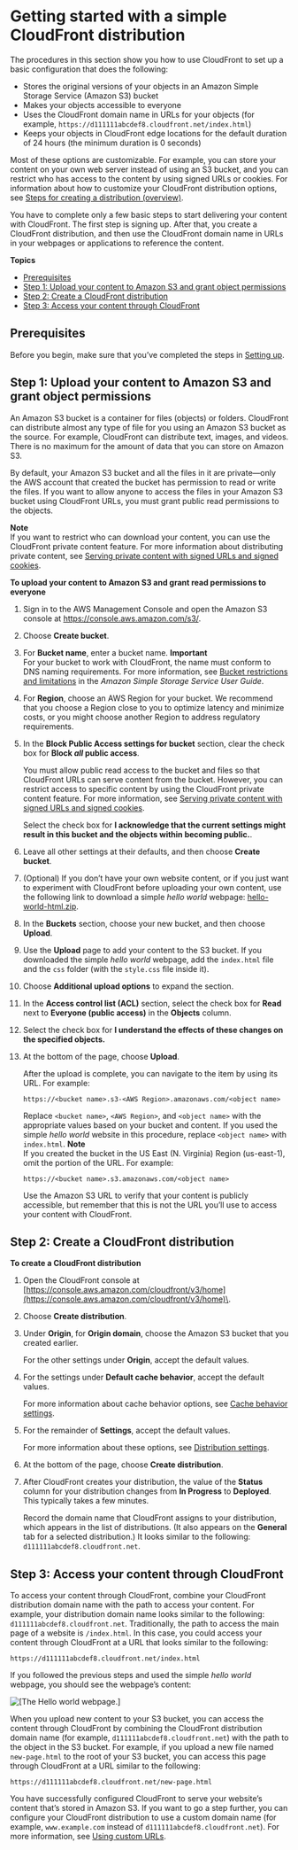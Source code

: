 # Getting started with a simple CloudFront distribution<a name="GettingStarted.SimpleDistribution"></a>

The procedures in this section show you how to use CloudFront to set up a basic configuration that does the following:
+ Stores the original versions of your objects in an Amazon Simple Storage Service \(Amazon S3\) bucket
+ Makes your objects accessible to everyone
+ Uses the CloudFront domain name in URLs for your objects \(for example, `https://d111111abcdef8.cloudfront.net/index.html`\)
+ Keeps your objects in CloudFront edge locations for the default duration of 24 hours \(the minimum duration is 0 seconds\)

Most of these options are customizable\. For example, you can store your content on your own web server instead of using an S3 bucket, and you can restrict who has access to the content by using signed URLs or cookies\. For information about how to customize your CloudFront distribution options, see [Steps for creating a distribution \(overview\)](distribution-web-creating.md)\.

You have to complete only a few basic steps to start delivering your content with CloudFront\. The first step is signing up\. After that, you create a CloudFront distribution, and then use the CloudFront domain name in URLs in your webpages or applications to reference the content\.

**Topics**
+ [Prerequisites](#GettingStartedSignup)
+ [Step 1: Upload your content to Amazon S3 and grant object permissions](#GettingStartedUploadContent)
+ [Step 2: Create a CloudFront distribution](#GettingStartedCreateDistribution)
+ [Step 3: Access your content through CloudFront](#GettingStartedAccessingDistributions)

## Prerequisites<a name="GettingStartedSignup"></a>

Before you begin, make sure that you’ve completed the steps in [Setting up](setting-up-cloudfront.md)\.

## Step 1: Upload your content to Amazon S3 and grant object permissions<a name="GettingStartedUploadContent"></a>

An Amazon S3 bucket is a container for files \(objects\) or folders\. CloudFront can distribute almost any type of file for you using an Amazon S3 bucket as the source\. For example, CloudFront can distribute text, images, and videos\. There is no maximum for the amount of data that you can store on Amazon S3\.

By default, your Amazon S3 bucket and all the files in it are private—only the AWS account that created the bucket has permission to read or write the files\. If you want to allow anyone to access the files in your Amazon S3 bucket using CloudFront URLs, you must grant public read permissions to the objects\.

**Note**  
If you want to restrict who can download your content, you can use the CloudFront private content feature\. For more information about distributing private content, see [Serving private content with signed URLs and signed cookies](PrivateContent.md)\.

**To upload your content to Amazon S3 and grant read permissions to everyone**

1. Sign in to the AWS Management Console and open the Amazon S3 console at [https://console\.aws\.amazon\.com/s3/](https://console.aws.amazon.com/s3/)\.

1. Choose **Create bucket**\.

1. For **Bucket name**, enter a bucket name\.
**Important**  
For your bucket to work with CloudFront, the name must conform to DNS naming requirements\. For more information, see [Bucket restrictions and limitations](https://docs.aws.amazon.com/AmazonS3/latest/dev/BucketRestrictions.html) in the *Amazon Simple Storage Service User Guide*\.

1. For **Region**, choose an AWS Region for your bucket\. We recommend that you choose a Region close to you to optimize latency and minimize costs, or you might choose another Region to address regulatory requirements\.

1. In the **Block Public Access settings for bucket** section, clear the check box for **Block *all* public access**\.

   You must allow public read access to the bucket and files so that CloudFront URLs can serve content from the bucket\. However, you can restrict access to specific content by using the CloudFront private content feature\. For more information, see [Serving private content with signed URLs and signed cookies](PrivateContent.md)\.

   Select the check box for **I acknowledge that the current settings might result in this bucket and the objects within becoming public\.**\.

1. Leave all other settings at their defaults, and then choose **Create bucket**\.

1. \(Optional\) If you don’t have your own website content, or if you just want to experiment with CloudFront before uploading your own content, use the following link to download a simple *hello world* webpage: [hello\-world\-html\.zip](samples/hello-world-html.zip)\.

1. In the **Buckets** section, choose your new bucket, and then choose **Upload**\.

1. Use the **Upload** page to add your content to the S3 bucket\. If you downloaded the simple *hello world* webpage, add the `index.html` file and the `css` folder \(with the `style.css` file inside it\)\.

1. Choose **Additional upload options** to expand the section\.

1. In the **Access control list \(ACL\)** section, select the check box for **Read** next to **Everyone \(public access\)** in the **Objects** column\.

1. Select the check box for **I understand the effects of these changes on the specified objects\.**

1. At the bottom of the page, choose **Upload**\.

   After the upload is complete, you can navigate to the item by using its URL\. For example:

   ```
   https://<bucket name>.s3-<AWS Region>.amazonaws.com/<object name>
   ```

   Replace `<bucket name>`, `<AWS Region>`, and `<object name>` with the appropriate values based on your bucket and content\. If you used the simple *hello world* website in this procedure, replace `<object name>` with `index.html`\.
**Note**  
If you created the bucket in the US East \(N\. Virginia\) Region \(us\-east\-1\), omit the *<AWS Region>* portion of the URL\. For example:  

   ```
   https://<bucket name>.s3.amazonaws.com/<object name>
   ```

   Use the Amazon S3 URL to verify that your content is publicly accessible, but remember that this is not the URL you’ll use to access your content with CloudFront\.

## Step 2: Create a CloudFront distribution<a name="GettingStartedCreateDistribution"></a><a name="GettingStartedCreateDistributionProcedure"></a>

**To create a CloudFront distribution**

1. Open the CloudFront console at [https://console.aws.amazon.com/cloudfront/v3/home](https://console.aws.amazon.com/cloudfront/v3/home)\.

1. Choose **Create distribution**\.

1. Under **Origin**, for **Origin domain**, choose the Amazon S3 bucket that you created earlier\.

   For the other settings under **Origin**, accept the default values\.

1. For the settings under **Default cache behavior**, accept the default values\.

   For more information about cache behavior options, see [Cache behavior settings](distribution-web-values-specify.md#DownloadDistValuesCacheBehavior)\.

1. For the remainder of **Settings**, accept the default values\.

   For more information about these options, see [Distribution settings](distribution-web-values-specify.md#DownloadDistValuesGeneral)\.

1. At the bottom of the page, choose **Create distribution**\.

1. After CloudFront creates your distribution, the value of the **Status** column for your distribution changes from **In Progress** to **Deployed**\. This typically takes a few minutes\.

   Record the domain name that CloudFront assigns to your distribution, which appears in the list of distributions\. \(It also appears on the **General** tab for a selected distribution\.\) It looks similar to the following: `d111111abcdef8.cloudfront.net`\.

## Step 3: Access your content through CloudFront<a name="GettingStartedAccessingDistributions"></a>

To access your content through CloudFront, combine your CloudFront distribution domain name with the path to access your content\. For example, your distribution domain name looks similar to the following: `d111111abcdef8.cloudfront.net`\. Traditionally, the path to access the main page of a website is `/index.html`\. In this case, you could access your content through CloudFront at a URL that looks similar to the following:

`https://d111111abcdef8.cloudfront.net/index.html`

If you followed the previous steps and used the simple *hello world* webpage, you should see the webpage’s content:

![\[The Hello world webpage.\]](http://docs.aws.amazon.com/AmazonCloudFront/latest/DeveloperGuide/images/hello-world-webpage.png)

When you upload new content to your S3 bucket, you can access the content through CloudFront by combining the CloudFront distribution domain name \(for example, `d111111abcdef8.cloudfront.net`\) with the path to the object in the S3 bucket\. For example, if you upload a new file named `new-page.html` to the root of your S3 bucket, you can access this page through CloudFront at a URL similar to the following:

`https://d111111abcdef8.cloudfront.net/new-page.html`

You have successfully configured CloudFront to serve your website’s content that’s stored in Amazon S3\. If you want to go a step further, you can configure your CloudFront distribution to use a custom domain name \(for example, `www.example.com` instead of `d111111abcdef8.cloudfront.net`\)\. For more information, see [Using custom URLs](CNAMEs.md)\.